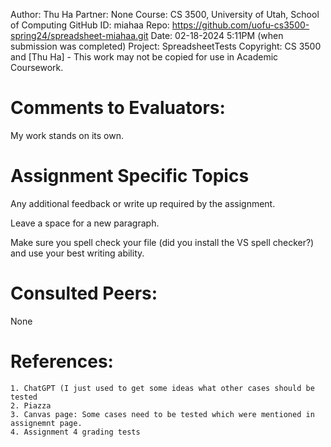﻿Author:     Thu Ha
Partner:    None
Course:     CS 3500, University of Utah, School of Computing
GitHub ID:  miahaa
Repo:       https://github.com/uofu-cs3500-spring24/spreadsheet-miahaa.git
Date:       02-18-2024 5:11PM (when submission was completed) 
Project:    SpreadsheetTests
Copyright:  CS 3500 and [Thu Ha] - This work may not be copied for use in Academic Coursework.

# Comments to Evaluators:

My work stands on its own.

# Assignment Specific Topics
Any additional feedback or write up required by the assignment.

Leave a space for a new paragraph.

Make sure you spell check your file (did you install the VS spell checker?) and use your best writing ability.

# Consulted Peers:

None

# References:

    1. ChatGPT (I just used to get some ideas what other cases should be tested
    2. Piazza
    3. Canvas page: Some cases need to be tested which were mentioned in assignemnt page.
    4. Assignment 4 grading tests